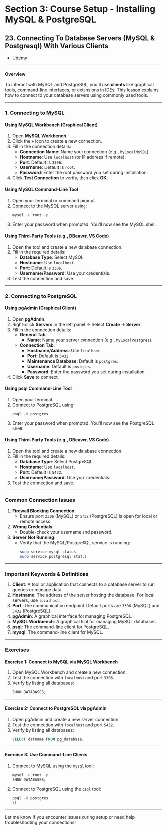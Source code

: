 # **Section 3: Course Setup - Installing MySQL & PostgreSQL**

## 23. Connecting To Database Servers (MySQL & Postgresql) With Various Clients

- [Udemy](https://www.udemy.com/course/sql-the-complete-developers-guide-mysql-postgresql/learn/lecture/28611998#overview)

---

#### **Overview**

To interact with MySQL and PostgreSQL, you'll use **clients** like graphical tools, command-line interfaces, or extensions in IDEs. This lesson explains how to connect to your database servers using commonly used tools.

---

### **1. Connecting to MySQL**

#### **Using MySQL Workbench** (Graphical Client)

1. Open **MySQL Workbench**.
2. Click the **`+`** icon to create a new connection.
3. Fill in the connection details:
   - **Connection Name**: Name your connection (e.g., `MyLocalMySQL`).
   - **Hostname**: Use `localhost` (or IP address if remote).
   - **Port**: Default is `3306`.
   - **Username**: Default is `root`.
   - **Password**: Enter the root password you set during installation.
4. Click **Test Connection** to verify, then click **OK**.

#### **Using MySQL Command-Line Tool**

1. Open your terminal or command prompt.
2. Connect to the MySQL server using:
   ```bash
   mysql -u root -p
   ```
3. Enter your password when prompted. You’ll now see the MySQL shell.

#### **Using Third-Party Tools (e.g., DBeaver, VS Code)**

1. Open the tool and create a new database connection.
2. Fill in the required details:
   - **Database Type**: Select MySQL.
   - **Hostname**: Use `localhost`.
   - **Port**: Default is `3306`.
   - **Username/Password**: Use your credentials.
3. Test the connection and save.

---

### **2. Connecting to PostgreSQL**

#### **Using pgAdmin** (Graphical Client)

1. Open **pgAdmin**.
2. Right-click **Servers** in the left panel → Select **Create → Server**.
3. Fill in the connection details:
   - **General Tab**:
     - **Name**: Name your server connection (e.g., `MyLocalPostgres`).
   - **Connection Tab**:
     - **Hostname/Address**: Use `localhost`.
     - **Port**: Default is `5432`.
     - **Maintenance Database**: Default is `postgres`.
     - **Username**: Default is `postgres`.
     - **Password**: Enter the password you set during installation.
4. Click **Save** to connect.

#### **Using psql Command-Line Tool**

1. Open your terminal.
2. Connect to PostgreSQL using:
   ```bash
   psql -U postgres
   ```
3. Enter your password when prompted. You’ll now see the PostgreSQL shell.

#### **Using Third-Party Tools (e.g., DBeaver, VS Code)**

1. Open the tool and create a new database connection.
2. Fill in the required details:
   - **Database Type**: Select PostgreSQL.
   - **Hostname**: Use `localhost`.
   - **Port**: Default is `5432`.
   - **Username/Password**: Use your credentials.
3. Test the connection and save.

---

### **Common Connection Issues**

1. **Firewall Blocking Connection**:
   - Ensure port `3306` (MySQL) or `5432` (PostgreSQL) is open for local or remote access.
2. **Wrong Credentials**:
   - Double-check your username and password.
3. **Server Not Running**:
   - Verify that the MySQL/PostgreSQL service is running:
     ```bash
     sudo service mysql status
     sudo service postgresql status
     ```

---

### **Important Keywords & Definitions**

1. **Client**: A tool or application that connects to a database server to run queries or manage data.
2. **Hostname**: The address of the server hosting the database. For local servers, use `localhost`.
3. **Port**: The communication endpoint. Default ports are `3306` (MySQL) and `5432` (PostgreSQL).
4. **pgAdmin**: A graphical interface for managing PostgreSQL.
5. **MySQL Workbench**: A graphical tool for managing MySQL databases.
6. **psql**: The command-line client for PostgreSQL.
7. **mysql**: The command-line client for MySQL.

---

### **Exercises**

#### **Exercise 1: Connect to MySQL via MySQL Workbench**

1. Open MySQL Workbench and create a new connection.
2. Test the connection with `localhost` and port `3306`.
3. Verify by listing all databases:
   ```sql
   SHOW DATABASES;
   ```

---

#### **Exercise 2: Connect to PostgreSQL via pgAdmin**

1. Open pgAdmin and create a new server connection.
2. Test the connection with `localhost` and port `5432`.
3. Verify by listing all databases:
   ```sql
   SELECT datname FROM pg_database;
   ```

---

#### **Exercise 3: Use Command-Line Clients**

1. Connect to MySQL using the `mysql` tool:
   ```bash
   mysql -u root -p
   SHOW DATABASES;
   ```
2. Connect to PostgreSQL using the `psql` tool:
   ```bash
   psql -U postgres
   \l
   ```

---

Let me know if you encounter issues during setup or need help troubleshooting your connections!
